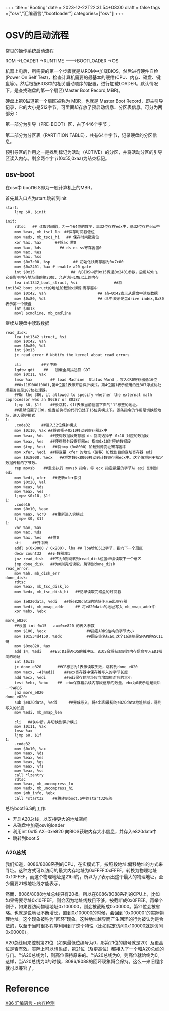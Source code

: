 +++
title = 'Booting'
date = 2023-12-22T22:31:54+08:00
draft = false 
tags =["osv","汇编语言","bootloader"]
categories=["osv"]
+++

# OSV的启动流程

常见的操作系统启动流程

ROM ->LOADER ->RUNTIME --->BOOTLOADER ->OS  

机器上电后，所需要的第一个步骤就是从ROM中加载BIOS，然后进行硬件自检(Power On Self Test)，检查计算机需要的最基本的硬件(CPU、内存、磁盘、键盘等)。然后根据BIOS中的相关启动顺序的配置，进行加载LOADER。默认情况下，是查找磁盘的第一个扇区(Master Boot Record,MBR)。

硬盘上第0磁道第一个扇区被称为 MBR，也就是 Master Boot Record，即主引导记录，它的大小是512字节，可里面却存放了预启动信息、分区表信息。可分为两部分：

第一部分为引导（PRE-BOOT）区，占了446个字节；

第二部分为分区表（PARTITION TABLE），共有64个字节，记录硬盘的分区信息。

预引导区的作用之一是找到标记为活动（ACTIVE）的分区，并将活动分区的引导区读入内存。剩余两个字节(0x55,0xaa)为结束标记。

## osv-boot

在osv中 boot16.S即为一般计算机上的MBR，

首先其入口点为start,跳转到init
```Assembly
start:
    ljmp $0, $init
```

```assembly
init:
    rdtsc   ## 读取时间戳，为一个64位的数字，高32位存在edx中，低32位存在eax中
    mov %eax, mb_tsc1_lo  ##保存时间戳低位
    mov %edx, mb_tsc1_hi   ## 保存时间戳高位
    xor %ax, %ax      ##将ax 置0 
    mov %ax, %ds        ## ds es ss寄存器置0 
    mov %ax, %es
    mov %ax, %ss
    mov $0x7c00, %sp          ## 初始化栈寄存器为0x7c00 
    mov $0x2401, %ax # enable a20 gate
    int $0x15                ## 向BIOS中断0x15传递0x2401参数，启用A20门，它会影响内存地址线的第20位，允许访问1MB以上的内存
    lea int1342_boot_struct, %si                ##将int1342_boot_struct的地址加载到si索引寄存器中
    mov $0x42, %ah                       ## ah=0x42表示从硬盘中读取数据
    mov $0x80, %dl                       ## dl中表示硬盘drive index,0x80表示第一个硬盘
    int $0x13
    movl $cmdline, mb_cmdline
```
继续从硬盘中读取数据

```assembly
read_disk:
    lea int1342_struct, %si     
    mov $0x42, %ah
    mov $0x80, %dl
    int $0x13
    jc read_error # Notify the kernel about read errors

    cli         ##关中断
    lgdtw gdt    ##   加载全局描述符 GDT
    mov $0x11, %ax
    lmsw %ax        ## load Machine  Status Word ，写入CR0寄存器低16位
    ##0x11即00010001,第0位置1表示开启保护模式，第4位置1表示使用的是387浮点协处理器否则是287协处理器。
    ##On the 386, it allowed to specify whether the external math coprocessor was an 80287 or 80387 
    ljmp $8, $1f    ##长跳转，$1f表示当前位置下面的"1"标签的地址。
    ##虽然设置了CR0，但当前执行的代码仍处于16位实模式下。该条指令的作用是切换段地址，进入保护模式
1:
    .code32     ##进入32位保护模式
    mov $0x10, %ax ##将选择子0x10移动到寄存器ax中
    mov %eax, %ds   ##使得数据段寄存器 ds 指向选择子 0x10 对应的数据段
    mov %eax, %es   ##使得额外段寄存器es 指向0x10对应的数据段
    mov $tmp, %esi   ##将tmp（0x8000）加载到源变址寄存器中
    mov xfer, %edi  ##将变量 xfer 的地址（偏移）加载到目的变址寄存器 edi
    mov $0x8000, %ecx   ##将常数0x8000移动到计数寄存器ecx中。这个值将用于指定数据传输的字节数。
    rep movsb    ##重复执行 movsb 指令，将 ecx 指定数量的字节从 esi 复制到 edi
    mov %edi, xfer   ##更新xfer索引
    mov $0x20, %al   
    mov %eax, %ds
    mov %eax, %es
    ljmpw $0x18, $1f
1:
    .code16
    mov $0x10, %eax
    mov %eax, %cr0   ##重新进入实模式
    ljmpw $0, $1f
1:
    xor %ax, %ax
    mov %ax, %ds
    mov %ax, %es   ##置0 
    sti     ##开中断  
    addl $(0x8000 / 0x200), lba ## lba增加512字节，指向下一个扇区
    decw count32   ##计数器减1 
    jnz read_disk   ##不为0则跳转到read_disk位置继续读取下一个扇区
    jmp done_disk   ##为0则完成读取，跳转到done_disk 
read_error:
    mov %ah, mb_disk_err
done_disk:
    rdtsc
    mov %eax, mb_tsc_disk_lo
    mov %edx, mb_tsc_disk_hi   ##记录读取完磁盘的时间戳

    mov $e820data, %edi   ##将e820data的地址传入edi寄存器
    mov %edi, mb_mmap_addr     ## 将e820data的地址写入 mb_mmap_addr中 
    xor %ebx, %ebx

```

```assembly
more_e820:
    ##设置 int 0x15   ax=0xe820 的传入参数
    mov $100, %ecx                  ##指定ARDS结构的字节大小
    mov $0x534d4150, %edx           ##固定签名标记,这个16进制是SMAP的ASCII码
    mov $0xe820, %ax              
    add $4, %edi    ##ES:DI是ARDS的缓冲区，BIOS会将获取到的内存信息写入EDI指向的地址
    int $0x15
    jc done_e820       ##CF标志为1表示读取失败，跳转到done_e820 
    mov %ecx, -4(%edi)    ##ecx寄存器中保存着写入的字节长度  
    add %ecx, %edi        ##edi保存的地址应当增加相对应的大小
    test %ebx, %ebx    ##  ebx保存着后续内存段信息的数量，ebx为0表示这是最后一个ARDS 
    jnz more_e820
done_e820:
    sub $e820data, %edi     ##完成写入，将edi和最初的e820data地址相减，得到写入的长度
    mov %edi, mb_mmap_len

    cli   ##关中断，并切换到保护模式
    mov $0x11, %ax
    lmsw %ax
    ljmp $8, $1f   
1:
    .code32
    mov $0x10, %ax
    mov %eax, %ds
    mov %eax, %es
    mov %eax, %gs
    mov %eax, %fs
    mov %eax, %ss
    call *lzentry
    rdtsc
    mov %eax, mb_uncompress_lo
    mov %edx, mb_uncompress_hi
    mov $mb_info, %ebx
    call *start32    ##跳转到boot.S中的start32标签

```

总结boot16.S的工作:
- 开启A20总线，以支持更大的地址空间
- 从磁盘中加载osv的loader
- 利用int 0x15 AX=0xe820 向BIOS获取内存大小信息，并存入e820data中
- 跳转到boot.S  


### A20总线
我们知道，8086/8088系列的CPU，在实模式下，按照段地址:偏移地址的方式来寻址。这种方式可以访问的最大内存地址为0xFFFF:0xFFFF，转换为物理地址0x10FFEF。而这个物理地址是21bit的，所以为了表示出这个最大的物理地址，至少需要21根地址线才能表示。

然而，8086/8088地址总线只有20根。所以在8086/8088系列的CPU上，比如如果需要寻址0x10FFEF，则会因为地址线数目不够，被截断成0x0FFEF。再举个例子，如果要访问物理地址0x100000，则会被截断成0x00000。第21位会被省略。也就是说地址不断增长，直到0x100000的时候，会回到“0x00000”的实际物理地址。这个现象被称为“回环”现象。这种地址越界而产生回环的行为被认为是合法的，以至于当时很多程序利用到了这个特性（比如假定访问0x100000就是访问0x00000）。

A20总线用来控制第21位（如果最低位编号为0，那第21位的编号就是20）及更高位是否有效。实际上可以想象成，第21位（及更高位）都接入了一个和A20总线的与门。当A20总线为1，则高位保持原来的。当A20总线为0，则高位就始终为0。这样，当A20总线为0的时候，8086/8088的回环现象将会保持。这么一来旧程序就可以兼容了。



# Reference 

[X86 汇编语言 - 内存检测](http://blog.ccyg.studio/article/809f4839-9ad3-4a66-a599-aa445b915157/) 
